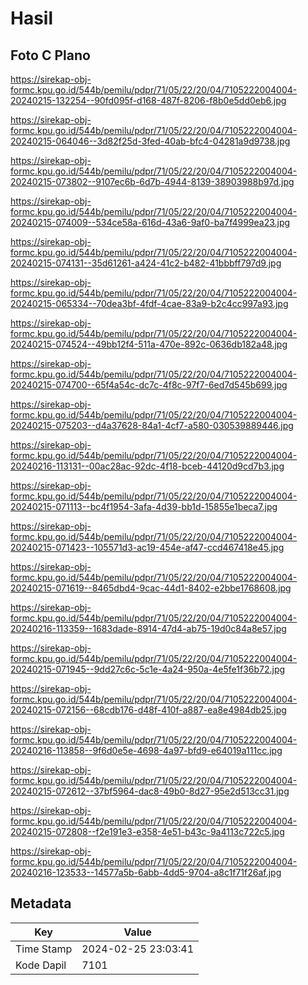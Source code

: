 # Hasil

## Foto C Plano

https://sirekap-obj-formc.kpu.go.id/544b/pemilu/pdpr/71/05/22/20/04/7105222004004-20240215-132254--90fd095f-d168-487f-8206-f8b0e5dd0eb6.jpg

https://sirekap-obj-formc.kpu.go.id/544b/pemilu/pdpr/71/05/22/20/04/7105222004004-20240215-064046--3d82f25d-3fed-40ab-bfc4-04281a9d9738.jpg

https://sirekap-obj-formc.kpu.go.id/544b/pemilu/pdpr/71/05/22/20/04/7105222004004-20240215-073802--9107ec6b-6d7b-4944-8139-38903988b97d.jpg

https://sirekap-obj-formc.kpu.go.id/544b/pemilu/pdpr/71/05/22/20/04/7105222004004-20240215-074009--534ce58a-616d-43a6-9af0-ba7f4999ea23.jpg

https://sirekap-obj-formc.kpu.go.id/544b/pemilu/pdpr/71/05/22/20/04/7105222004004-20240215-074131--35d61261-a424-41c2-b482-41bbbff797d9.jpg

https://sirekap-obj-formc.kpu.go.id/544b/pemilu/pdpr/71/05/22/20/04/7105222004004-20240215-065334--70dea3bf-4fdf-4cae-83a9-b2c4cc997a93.jpg

https://sirekap-obj-formc.kpu.go.id/544b/pemilu/pdpr/71/05/22/20/04/7105222004004-20240215-074524--49bb12f4-511a-470e-892c-0636db182a48.jpg

https://sirekap-obj-formc.kpu.go.id/544b/pemilu/pdpr/71/05/22/20/04/7105222004004-20240215-074700--65f4a54c-dc7c-4f8c-97f7-6ed7d545b699.jpg

https://sirekap-obj-formc.kpu.go.id/544b/pemilu/pdpr/71/05/22/20/04/7105222004004-20240215-075203--d4a37628-84a1-4cf7-a580-030539889446.jpg

https://sirekap-obj-formc.kpu.go.id/544b/pemilu/pdpr/71/05/22/20/04/7105222004004-20240216-113131--00ac28ac-92dc-4f18-bceb-44120d9cd7b3.jpg

https://sirekap-obj-formc.kpu.go.id/544b/pemilu/pdpr/71/05/22/20/04/7105222004004-20240215-071113--bc4f1954-3afa-4d39-bb1d-15855e1beca7.jpg

https://sirekap-obj-formc.kpu.go.id/544b/pemilu/pdpr/71/05/22/20/04/7105222004004-20240215-071423--105571d3-ac19-454e-af47-ccd467418e45.jpg

https://sirekap-obj-formc.kpu.go.id/544b/pemilu/pdpr/71/05/22/20/04/7105222004004-20240215-071619--8465dbd4-9cac-44d1-8402-e2bbe1768608.jpg

https://sirekap-obj-formc.kpu.go.id/544b/pemilu/pdpr/71/05/22/20/04/7105222004004-20240216-113359--1683dade-8914-47d4-ab75-19d0c84a8e57.jpg

https://sirekap-obj-formc.kpu.go.id/544b/pemilu/pdpr/71/05/22/20/04/7105222004004-20240215-071945--9dd27c6c-5c1e-4a24-950a-4e5fe1f36b72.jpg

https://sirekap-obj-formc.kpu.go.id/544b/pemilu/pdpr/71/05/22/20/04/7105222004004-20240215-072156--68cdb176-d48f-410f-a887-ea8e4984db25.jpg

https://sirekap-obj-formc.kpu.go.id/544b/pemilu/pdpr/71/05/22/20/04/7105222004004-20240216-113858--9f6d0e5e-4698-4a97-bfd9-e64019a111cc.jpg

https://sirekap-obj-formc.kpu.go.id/544b/pemilu/pdpr/71/05/22/20/04/7105222004004-20240215-072612--37bf5964-dac8-49b0-8d27-95e2d513cc31.jpg

https://sirekap-obj-formc.kpu.go.id/544b/pemilu/pdpr/71/05/22/20/04/7105222004004-20240215-072808--f2e191e3-e358-4e51-b43c-9a4113c722c5.jpg

https://sirekap-obj-formc.kpu.go.id/544b/pemilu/pdpr/71/05/22/20/04/7105222004004-20240216-123533--14577a5b-6abb-4dd5-9704-a8c1f71f26af.jpg


## Metadata

| Key        | Value               |
| ---------- | ------------------- |
| Time Stamp | 2024-02-25 23:03:41 |
| Kode Dapil | 7101                |



